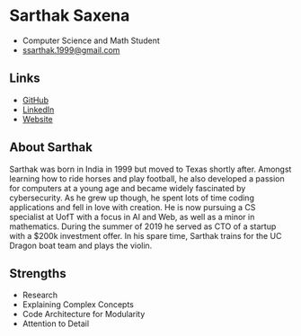 # Sarthak Saxena

- Computer Science and Math Student
- ssarthak.1999@gmail.com

## Links

- [GitHub](https://github.com/jollyredflames)
- [LinkedIn](https://www.linkedin.com/in/jollyredflames)
- [Website](https://www.jollyredflames.com)

## About Sarthak

Sarthak was born in India in 1999 but moved to Texas shortly after. Amongst learning how to ride horses and play football, he also developed a passion for computers at a young age and became widely fascinated by cybersecurity. As he grew up though, he spent lots of time coding applications and fell in love with creation. He is now pursuing a CS specialist at UofT with a focus in AI and Web, as well as a minor in mathematics. During the summer of 2019 he served as CTO of a startup with a $200k investment offer. In his spare time, Sarthak trains for the UC Dragon boat team and plays the violin.

## Strengths

- Research
- Explaining Complex Concepts
- Code Architecture for Modularity
- Attention to Detail
